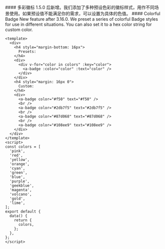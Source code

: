<cn>
#### 多彩徽标
1.5.0 后新增。我们添加了多种预设色彩的徽标样式，用作不同场景使用。如果预设值不能满足你的需求，可以设置为具体的色值。
</cn>

<us>
#### Colorful Badge
New feature after 3.16.0. We preset a series of colorful Badge styles for use in different situations. You can also set it to a hex color string for custom color.
</us>

```vue
<template>
  <div>
    <h4 style="margin-bottom: 16px">
      Presets:
    </h4>
    <div>
      <div v-for="color in colors" :key="color">
        <a-badge :color="color" :text="color" />
      </div>
    </div>
    <h4 style="margin: 16px 0">
      Custom:
    </h4>
    <div>
      <a-badge color="#f50" text="#f50" />
      <br />
      <a-badge color="#2db7f5" text="#2db7f5" />
      <br />
      <a-badge color="#87d068" text="#87d068" />
      <br />
      <a-badge color="#108ee9" text="#108ee9" />
    </div>
  </div>
</template>
<script>
const colors = [
  'pink',
  'red',
  'yellow',
  'orange',
  'cyan',
  'green',
  'blue',
  'purple',
  'geekblue',
  'magenta',
  'volcano',
  'gold',
  'lime',
];
export default {
  data() {
    return {
      colors,
    };
  },
};
</script>
```
